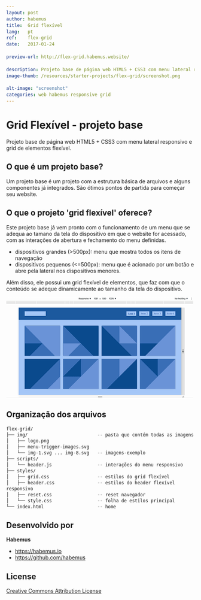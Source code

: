 ```yaml
---
layout: post
author: habemus
title:  Grid flexível
lang:   pt
ref:    flex-grid
date:   2017-01-24

preview-url: http://flex-grid.habemus.website/

description: Projeto base de página web HTML5 + CSS3 com menu lateral responsivo e grid de elementos flexível.
image-thumb: /resources/starter-projects/flex-grid/screenshot.png

alt-image: "screenshot"
categories: web habemus responsive grid
---
```

# Grid Flexível - projeto base

Projeto base de página web HTML5 + CSS3 com menu lateral responsivo e grid de elementos flexível.

## O que é um projeto base?

Um projeto base é um projeto com a estrutura básica de arquivos e alguns componentes já integrados. São ótimos pontos de partida para começar seu website.

## O que o projeto 'grid flexível' oferece?

Este projeto base já vem pronto com o funcionamento de um menu que se adequa ao tamano da tela do dispositivo em que o website for acessado, com as interações de abertura e fechamento do menu definidas.

- dispositivos grandes  (>500px): menu que mostra todos os itens de navegação
- dispositivos pequenos (<=500px): menu que é acionado por um botão e abre pela lateral nos dispositivos menores.

Além disso, ele possui um grid flexível de elementos, que faz com que o conteúdo se adeque dinamicamente ao tamanho da tela do dispositivo.

![preview](https://github.com/habemus/starter-flex-grid/raw/master/preview.gif "Preview")

## Organização dos arquivos

```
flex-grid/
├── img/                          -- pasta que contém todas as imagens
│   ├── logo.png
│   ├── menu-trigger-images.svg
│   └── img-1.svg ... img-8.svg   -- imagens-exemplo
├── scripts/
│   └── header.js                 -- interações do menu responsivo
├── styles/
│   ├── grid.css                  -- estilos do grid flexível
│   ├── header.css                -- estilos do header flexível responsivo
│   ├── reset.css                 -- reset navegador
│   └── style.css                 -- folha de estilos principal
└── index.html                    -- home
```

## Desenvolvido por

**Habemus**

- <https://habemus.io>
- <https://github.com/habemus>

## License

[Creative Commons Attribution License](http://creativecommons.org/licenses/by/2.0/)
